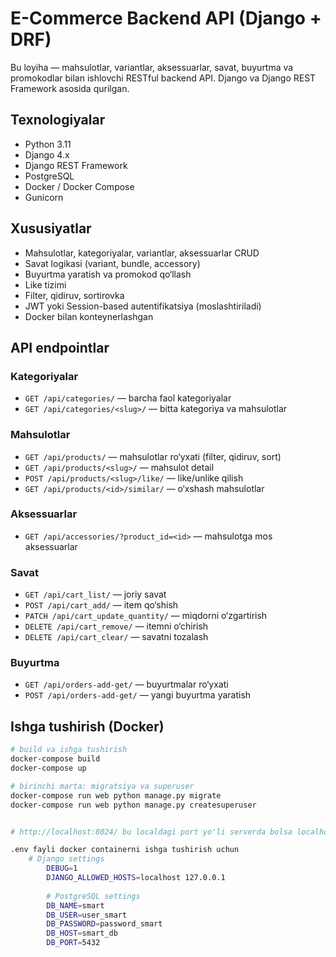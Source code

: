 # E-Commerce Backend API (Django + DRF)

Bu loyiha — mahsulotlar, variantlar, aksessuarlar, savat, buyurtma va promokodlar bilan ishlovchi RESTful backend API. Django va Django REST Framework asosida qurilgan.

## Texnologiyalar

- Python 3.11
- Django 4.x
- Django REST Framework
- PostgreSQL
- Docker / Docker Compose
- Gunicorn

## Xususiyatlar

- Mahsulotlar, kategoriyalar, variantlar, aksessuarlar CRUD
- Savat logikasi (variant, bundle, accessory)
- Buyurtma yaratish va promokod qo‘llash
- Like tizimi
- Filter, qidiruv, sortirovka
- JWT yoki Session-based autentifikatsiya (moslashtiriladi)
- Docker bilan konteynerlashgan

## API endpointlar

### Kategoriyalar

- `GET /api/categories/` — barcha faol kategoriyalar
- `GET /api/categories/<slug>/` — bitta kategoriya va mahsulotlar

### Mahsulotlar

- `GET /api/products/` — mahsulotlar ro‘yxati (filter, qidiruv, sort)
- `GET /api/products/<slug>/` — mahsulot detail
- `POST /api/products/<slug>/like/` — like/unlike qilish
- `GET /api/products/<id>/similar/` — o‘xshash mahsulotlar

### Aksessuarlar

- `GET /api/accessories/?product_id=<id>` — mahsulotga mos aksessuarlar

### Savat

- `GET /api/cart_list/` — joriy savat
- `POST /api/cart_add/` — item qo‘shish
- `PATCH /api/cart_update_quantity/` — miqdorni o‘zgartirish
- `DELETE /api/cart_remove/` — itemni o‘chirish
- `DELETE /api/cart_clear/` — savatni tozalash

### Buyurtma

- `GET /api/orders-add-get/` — buyurtmalar ro‘yxati
- `POST /api/orders-add-get/` — yangi buyurtma yaratish

## Ishga tushirish (Docker)

```bash
# build va ishga tushirish
docker-compose build
docker-compose up

# birinchi marta: migratsiya va superuser
docker-compose run web python manage.py migrate
docker-compose run web python manage.py createsuperuser


# http://localhost:8024/ bu localdagi port yo'li serverda bolsa localhost o'rniga domen nomi yoziladi.

.env fayli docker containerni ishga tushirish uchun 
    # Django settings
        DEBUG=1
        DJANGO_ALLOWED_HOSTS=localhost 127.0.0.1
        
        # PostgreSQL settings
        DB_NAME=smart
        DB_USER=user_smart
        DB_PASSWORD=password_smart
        DB_HOST=smart_db
        DB_PORT=5432
